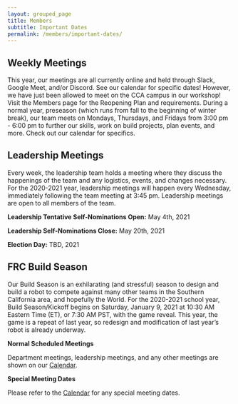 ```yaml
---
layout: grouped_page
title: Members
subtitle: Important Dates
permalink: /members/important-dates/
---
```


## Weekly Meetings

This year, our meetings are all currently online and held through Slack, Google Meet, and/or Discord. See our calendar for specific dates!
However, we have just been allowed to meet on the CCA campus in our workshop! Visit the Members page for the Reopening Plan and requirements.
During a normal year, preseason (which runs from fall to the beginning of winter break), our team meets on Mondays, Thursdays, and Fridays from 3:00 pm - 6:00 pm to further our skills, work on build projects, plan events, and more. Check out our calendar for specifics.

## Leadership Meetings

Every week, the leadership team holds a meeting where they discuss the happenings of the team and any logistics, events, and changes necessary. For the 2020-2021 year, leadership meetings will happen every Wednesday, immediately following the team meeting at 3:45 pm. Leadership meetings are open to all members of the team.

**Leadership Tentative Self-Nominations Open:** May 4th, 2021

**Leadership Self-Nominations Close:** May 20th, 2021

**Election Day:** TBD, 2021

## FRC Build Season

Our Build Season is an exhilarating (and stressful) season to design and build a robot to compete against many other teams in the Southern California area, and hopefully the World.
For the 2020-2021 school year, Build Season/Kickoff begins on Saturday, January 9, 2021 at 10:30 AM Eastern Time (ET), or 7:30 AM PST, with the game reveal. This year, the game is a repeat of last year, so redesign and modification of last year’s robot is already underway.

**Normal Scheduled Meetings**  

Department meetings, leadership meetings, and any other meetings are shown on our [Calendar](http://team3128.org/members/calendar).

**Special Meeting Dates**  

Please refer to the [Calendar](http://team3128.org/members/calendar) for any special meeting dates.



